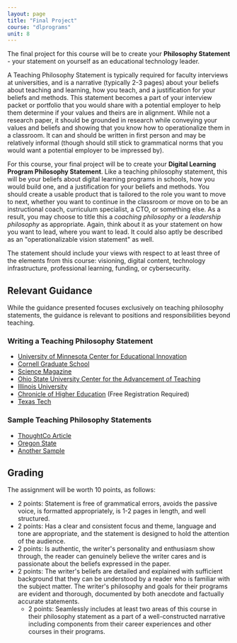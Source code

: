```yaml
---
layout: page
title: "Final Project"
course: "dlprograms"
unit: 8
---
```

The final project for this course will be to create your **Philosophy Statement** - your statement on yourself as an educational technology leader.

A Teaching Philosophy Statement is typically required for faculty interviews at universities, and is a narrative (typically 2-3 pages) about your beliefs about teaching and learning, how you teach, and a justification for your beliefs and methods. This statement becomes a part of your interview packet or portfolio that you would share with a potential employer to help them determine if your values and theirs are in alignment. While not a research paper, it should be grounded in research while conveying your values and beliefs and showing that you know how to operationalize them in a classroom. It can and should be written in first person and may be relatively informal (though should still stick to grammatical norms that you would want a potential employer to be impressed by).   

For this course, your final project will be to create your **Digital Learning Program Philosophy Statement**. Like a teaching philosophy statement, this will be your beliefs about digital learning programs in schools, how you would build one, and a justification for your beliefs and methods. You should create a usable product that is tailored to the role you want to move to next, whether you want to continue in the classroom or move on to be an instructional coach, curriculum specialist, a CTO, or something else. As a result, you may choose to title this a _coaching philosophy_ or a _leadership philosophy_ as appropriate. Again, think about it as your statement on how you want to lead, where you want to lead. It could also aptly be described as an "operationalizable vision statement" as well.

 The statement should include your views with respect to at least three of the elements from this course: visioning, digital content, technology infrastructure, professional learning, funding, or cybersecurity. 

## Relevant Guidance
While the guidance presented focuses exclusively on teaching philosophy statements, the guidance is relevant to positions and responsibilities beyond teaching. 

### Writing a Teaching Philosophy Statement
* [University of Minnesota Center for Educational Innovation][1]
* [Cornell Graduate School][2]
* [Science Magazine][3]
* [Ohio State University Center for the Advancement of Teaching][4]
* [Illinois University][5]
* [Chronicle of Higher Education][6] (Free Registration Required)
* [Texas Tech][7]

### Sample Teaching Philosophy Statements
* [ThoughtCo Article][8]
* [Oregon State][9]
* [Another Sample][12]

## Grading
The assignment will be worth 10 points, as follows:
* 2 points: Statement is free of grammatical errors, avoids the passive voice, is formatted appropriately, is 1-2 pages in length, and well structured. 
* 2 points: Has a clear and consistent focus and theme, language and tone are appropriate, and the statement is designed to hold the attention of the audience.
* 2 points: Is authentic, the writer's personality and enthusiasm show through, the reader can genuinely believe the writer cares and is passionate about the beliefs expressed in the paper.
* 2 points: The writer's beliefs are detailed and explained with sufficient background that they can be understood by a reader who is familiar with the subject matter. The writer's philosophy and goals for their programs are evident and thorough, documented by both anecdote and factually accurate statements. 
	* 2 points: Seamlessly includes at least two areas of this course in their philosophy statement as a part of a well-constructed narrative including components from their career experiences and other courses in their programs.

[1]:	https://cei.umn.edu/writing-your-teaching-philosophy
[2]:	https://gradschool.cornell.edu/academic-progress/pathways-to-success/prepare-for-your-career/take-action/teaching-philosophy-statement/
[3]:	https://www.sciencemag.org/careers/2006/04/writing-teaching-statement
[4]:	https://drakeinstitute.osu.edu/instructor-support/teaching-portfolio-development/philosophy-teaching-statement
[5]:	https://scs.illinois.edu/system/files/inline-files/Teaching%20Philosophy%20Examples.pdf
[6]:	https://www.chronicle.com/article/How-to-Write-a-Statement-of/45133
[7]:	https://www.depts.ttu.edu/tlpdc/Resources/Teaching_resources/TLPDC_teaching_resources/WritingYourTeachingPhilosophywhitepaper-Revised2023_FINAL.pdf
[8]:	https://www.thoughtco.com/teaching-philosophy-examples-2081517
[9]:	https://career.oregonstate.edu/sites/career.oregonstate.edu/files/research_and_teaching_statements.pdf
[12]:	http://www2.gvsu.edu/morseli/philosophy.pdf